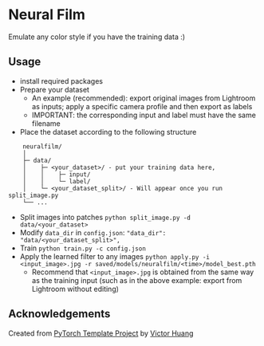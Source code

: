 # Neural Film
Emulate any color style if you have the training data :)


## Usage
- install required packages
- Prepare your dataset
  - An example (recommended): export original images from Lightroom as inputs; apply a specific camera profile and then export as labels
  - IMPORTANT: the corresponding input and label must have the same filename
- Place the dataset according to the following structure
```
    neuralfilm/
    │
    ├─ data/
    │    ├─ <your_dataset>/ - put your training data here, 
    │    │    ├─ input/
    │    │    └─ label/
    │    └─ <your_dataset_split>/ - Will appear once you run split_image.py
    └── ...
```
- Split images into patches `python split_image.py -d data/<your_dataset>`
- Modify `data_dir` in `config.json`:
```"data_dir": "data/<your_dataset_split>",```
- Train `python train.py -c config.json`
- Apply the learned filter to any images `python apply.py -i <input_image>.jpg -r saved/models/neuralfilm/<time>/model_best.pth`
  - Recommend that `<input_image>.jpg` is obtained from the same way as the training input (such as in the above example: export from Lightroom without editing)


## Acknowledgements
Created from [PyTorch Template Project](https://github.com/victoresque/pytorch-template) by [Victor Huang](https://github.com/victoresque)
